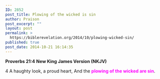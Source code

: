 ```yaml
---
ID: 2852
post_title: Plowing of the wicked is sin
author: Praison
post_excerpt: ""
layout: post
permalink: >
  https://biblerevelation.org/2014/10/plowing-wicked-sin/
published: true
post_date: 2014-10-21 16:14:35
---
```

<strong>Proverbs 21:4</strong>
<strong> New King James Version (NKJV)</strong>

4 A haughty look, a proud heart,
And the <span style="color: #ff00ff;"><strong>plowing of the wicked are sin</strong></span>.